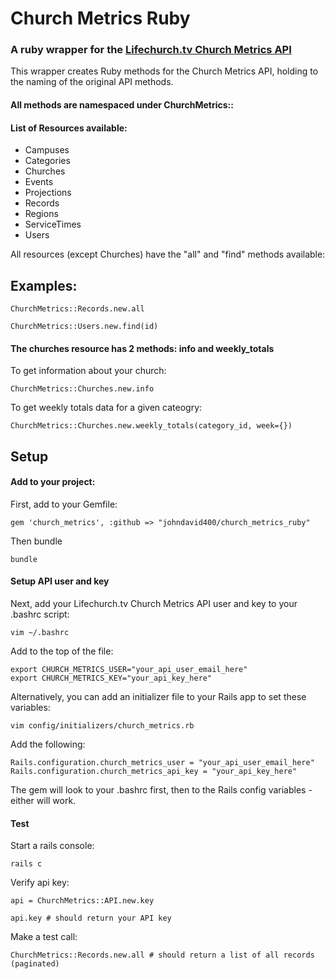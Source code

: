 # Church Metrics Ruby

### A ruby wrapper for the [Lifechurch.tv Church Metrics API](https://github.com/lifechurch/churchmetrics-api)

This wrapper creates Ruby methods for the Church Metrics API, holding to the naming of the original API methods.

#### All methods are namespaced under ChurchMetrics::

#### List of Resources available:

* Campuses
* Categories
* Churches
* Events
* Projections
* Records
* Regions
* ServiceTimes
* Users

All resources (except Churches) have the "all" and "find" methods available:

## Examples:

    ChurchMetrics::Records.new.all

    ChurchMetrics::Users.new.find(id)

#### The churches resource has 2 methods: info and weekly_totals

To get information about your church:

    ChurchMetrics::Churches.new.info

To get weekly totals data for a given cateogry:

    ChurchMetrics::Churches.new.weekly_totals(category_id, week={})

## Setup

#### Add to your project:

First, add to your Gemfile:

    gem 'church_metrics', :github => "johndavid400/church_metrics_ruby"

Then bundle

    bundle

#### Setup API user and key

Next, add your Lifechurch.tv Church Metrics API user and key to your .bashrc script:

    vim ~/.bashrc

Add to the top of the file:

    export CHURCH_METRICS_USER="your_api_user_email_here"
    export CHURCH_METRICS_KEY="your_api_key_here"

Alternatively, you can add an initializer file to your Rails app to set these variables:

    vim config/initializers/church_metrics.rb

Add the following:

    Rails.configuration.church_metrics_user = "your_api_user_email_here"
    Rails.configuration.church_metrics_api_key = "your_api_key_here"

The gem will look to your .bashrc first, then to the Rails config variables - either will work.

#### Test

Start a rails console:

    rails c

Verify api key:

    api = ChurchMetrics::API.new.key

    api.key # should return your API key

Make a test call:

    ChurchMetrics::Records.new.all # should return a list of all records (paginated)


